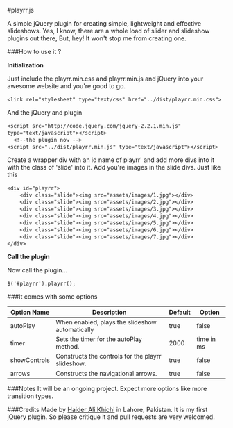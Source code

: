 
#playrr.js

A simple jQuery plugin for creating simple, lightweight and effective slideshows. Yes, I know, there are a whole load of slider and slideshow plugins out there, But, hey! It won't stop me from creating one.

###How to use it ?

**Initialization**

Just include the playrr.min.css and playrr.min.js and jQuery  into your awesome website and you're good to go.

    <link rel="stylesheet" type="text/css" href="../dist/playrr.min.css">

And the jQuery and plugin

    <script src="http://code.jquery.com/jquery-2.2.1.min.js" type="text/javascript"></script>
	  <!--the plugin now -->
    <script src="../dist/playrr.min.js" type="text/javascript"></script>


Create a wrapper div with an id name of playrr' and add more divs into it with the class of 'slide' into it. Add you're images in the slide divs.  Just like this

    <div id="playrr">
    	<div class="slide"><img src="assets/images/1.jpg"></div>
    	<div class="slide"><img src="assets/images/2.jpg"></div>
    	<div class="slide"><img src="assets/images/3.jpg"></div>
    	<div class="slide"><img src="assets/images/4.jpg"></div>
    	<div class="slide"><img src="assets/images/5.jpg"></div>
    	<div class="slide"><img src="assets/images/6.jpg"></div>
    	<div class="slide"><img src="assets/images/7.jpg"></div>
    </div>

**Call  the plugin**

Now call the plugin... 

    $('#playrr').playrr();
  
###It comes with some options

| Option Name  | Description                                        | Default | Option     |
|--------------|----------------------------------------------------|---------|------------|
| autoPlay     | When enabled, plays the slideshow automatically    | true    | false      |
| timer        | Sets the timer for the autoPlay method.            | 2000    | time in ms |
| showControls | Constructs the controls for the playrr slideshow.  | true    | false      |
| arrows       | Constructs the navigational arrows.                | true    | false      |

###Notes
It will be an ongoing project. Expect more options like more transition types. 


###Credits
Made by [Haider Ali Khichi](http://www.haidrr.com) in Lahore, Pakistan. It is my first jQuery plugin. So please critique it and pull requests are very welcomed.
